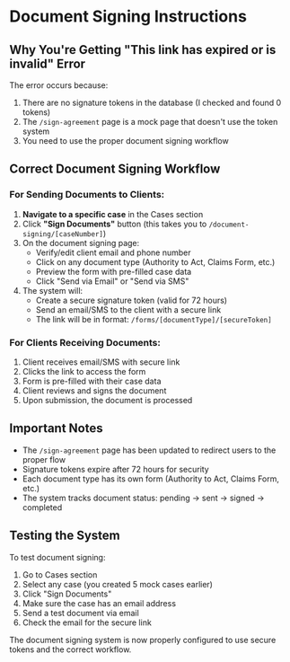 # Document Signing Instructions

## Why You're Getting "This link has expired or is invalid" Error

The error occurs because:
1. There are no signature tokens in the database (I checked and found 0 tokens)
2. The `/sign-agreement` page is a mock page that doesn't use the token system
3. You need to use the proper document signing workflow

## Correct Document Signing Workflow

### For Sending Documents to Clients:

1. **Navigate to a specific case** in the Cases section
2. Click **"Sign Documents"** button (this takes you to `/document-signing/[caseNumber]`)
3. On the document signing page:
   - Verify/edit client email and phone number
   - Click on any document type (Authority to Act, Claims Form, etc.)
   - Preview the form with pre-filled case data
   - Click "Send via Email" or "Send via SMS"
4. The system will:
   - Create a secure signature token (valid for 72 hours)
   - Send an email/SMS to the client with a secure link
   - The link will be in format: `/forms/[documentType]/[secureToken]`

### For Clients Receiving Documents:

1. Client receives email/SMS with secure link
2. Clicks the link to access the form
3. Form is pre-filled with their case data
4. Client reviews and signs the document
5. Upon submission, the document is processed

## Important Notes

- The `/sign-agreement` page has been updated to redirect users to the proper flow
- Signature tokens expire after 72 hours for security
- Each document type has its own form (Authority to Act, Claims Form, etc.)
- The system tracks document status: pending → sent → signed → completed

## Testing the System

To test document signing:
1. Go to Cases section
2. Select any case (you created 5 mock cases earlier)
3. Click "Sign Documents"
4. Make sure the case has an email address
5. Send a test document via email
6. Check the email for the secure link

The document signing system is now properly configured to use secure tokens and the correct workflow.